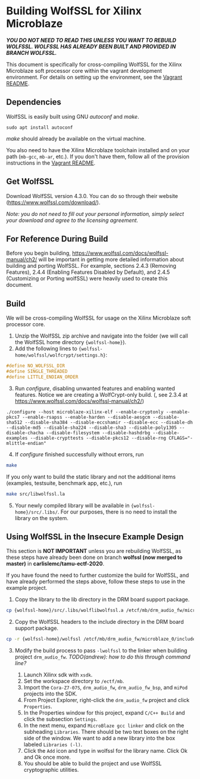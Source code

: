 # Building WolfSSL for Xilinx Microblaze

***YOU DO NOT NEED TO READ THIS UNLESS YOU WANT TO REBUILD WOLFSSL. WOLFSSL HAS ALREADY BEEN BUILT AND PROVIDED IN BRANCH WOLFSSL.***

This document is specifically for cross-compiling WolfSSL for the Xilinx Microblaze soft processor core within the vagrant development environment. For details on setting up the environment, see the [Vagrant README](../vagrant/README.md).

## Dependencies

WolfSSL is easily built using GNU *autoconf* and *make*.
```shell
sudo apt install autoconf
```
*make* should already be available on the virtual machine.

You also need to have the Xilinx Microblaze toolchain installed and on your path (`mb-gcc`, `mb-ar`, etc.). If you don't have them, follow all of the provision instructions in the [Vagrant README](../vagrant/README.md#Provision-Instructions).

## Get WolfSSL

Download WolfSSL version 4.3.0. You can do so through their website (https://www.wolfssl.com/download/).

*Note: you do not need to fill out your personal information, simply select your download and agree to the licensing agreement.*

## For Reference During Build

Before you begin building, https://www.wolfssl.com/docs/wolfssl-manual/ch2/ will be important in getting more detailed information about building and porting WolfSSL. For example, sections 2.4.3 (Removing Features), 2.4.4 (Enabling Features Disabled by Default), and 2.4.5 (Customizing or Porting wolfSSL) were heavily used to create this document.

## Build

We will be cross-compiling WolfSSL for usage on the Xilinx Microblaze soft processor core.

1. Unzip the WolfSSL zip archive and navigate into the folder (we will call the WolfSSL home directory `{wolfssl-home}`).
2. Add the following lines to `{wolfssl-home/wolfssl/wolfcrypt/settings.h}`:
```c
#define NO_WOLFSSL_DIR
#define SINGLE_THREADED
#define LITTLE_ENDIAN_ORDER
```
3. Run *configure*, disabling unwanted features and enabling wanted features. Notice we are creating a WolfCrypt-only build. (, see 2.3.4 at https://www.wolfssl.com/docs/wolfssl-manual/ch2/)
```shell
./configure --host microblaze-xilinx-elf --enable-cryptonly --enable-pkcs7 --enable-rsapss --enable-harden --disable-aesgcm --disable-sha512 --disable-sha384 --disable-eccshamir --disable-ecc --disable-dh --disable-md5 --disable-sha224 --disable-sha3 --disable-poly1305 --disable-chacha --disable-filesystem --disable-hashdrbg --disable-examples --disable-crypttests --disable-pkcs12 --disable-rng CFLAGS="-mlittle-endian"
```

4. If *configure* finished successfully without errors, run
```bash
make
```
If you only want to build the static library and not the additional items (examples, testsuite, benchmark app, etc.), run
```bash
make src/libwolfssl.la
```
5. Your newly compiled library will be available in `{wolfssl-home}/src/.libs/`. For our purposes, there is no need to install the library on the system.

## Using WolfSSL in the Insecure Example Design

This section is **NOT IMPORTANT** unless you are rebuilding WolfSSL, as these steps have already been done on branch **wolfssl (now merged to master)** in **carlislemc/tamu-ectf-2020**.

If you have found the need to further customize the build for WolfSSL, and have already performed the steps above, follow these steps to use in the example project.

1. Copy the library to the lib directory in the DRM board support package.
```bash
cp {wolfssl-home}/src/.libs/wolflibwolfssl.a /etcf/mb/drm_audio_fw/microblaze_0/lib/
```
2. Copy the WolfSSL headers to the include directory in the DRM board support package.
```bash
cp -r {wolfssl-home}/wolfssl /etcf/mb/drm_audio_fw/microblaze_0/include/
```
3. Modify the build process to pass `-lwolfssl` to the linker when building project `drm_audio_fw`. *TODO(andrew): how to do this through command line?*

   1. Launch Xilinx sdk with `xsdk`.
   2. Set the workspace directory to `/ectf/mb`.
   3. Import the `Cora-Z7-07S`, `drm_audio_fw`, `drm_audio_fw_bsp`, and `miPod` projects into the SDK.
   4. From Project Explorer, right-click the `drm_audio_fw` project and click `Properties`.
   5. In the Properties window for this project, expand `C/C++ Build` and click the subsection `Settings`.
   6. In the next menu, expand `MicroBlaze gcc linker` and click on the subheading `Libraries`. There should be two text boxes on the right side of the window. We want to add a new library into the box labeled `Libraries (-l)`.
   7. Click the `Add` icon and type in wolfssl for the library name. Click Ok and Ok once more.
   8. You should be able to build the project and use WolfSSL cryptographic utilities.
